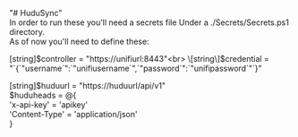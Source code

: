 "# HuduSync"<br>
In order to run these you'll need a secrets file Under a ./Secrets/Secrets.ps1 directory.<br>
As of now you'll need to define these:<br>

\[string\]$controller = "https://unifiurl:8443"<br>
\[string\]$credential = "\`{\`"username\`":\`"unifiusername\`",\`"password\`":\`"unifipassword\`"\`}"<br>

[string]$huduurl = "https://huduurl/api/v1"<br>
$huduheads = @\{<br>
    'x-api-key' = 'apikey'<br>
    'Content-Type' = 'application/json'<br>
    \}<br>
